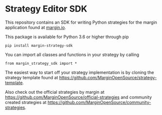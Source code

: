 # Strategy Editor SDK

This repository contains an SDK for writing Python strategies for the margin application
found at [margin.io]().

This package is available for Python 3.6 or higher through pip
```
pip install margin-strategy-sdk
```

You can import all classes and functions in your strategy by calling
```
from margin_strategy_sdk import *
```

The easiest way to start off your strategy implementation is by cloning the strategy
template found at https://github.com/MarginOpenSource/strategy-template.

Also check out the official strategies by margin at
https://github.com/MarginOpenSource/official-strategies and community created strategies
at https://github.com/MarginOpenSource/community-strategies.
